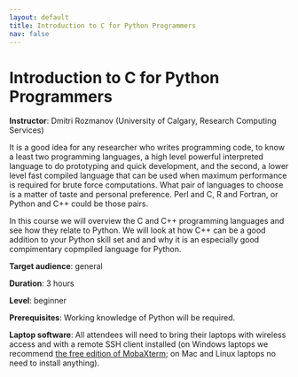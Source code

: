 ```yaml
---
layout: default
title: Introduction to C for Python Programmers
nav: false
---
```


# Introduction to C for Python Programmers

**Instructor**: Dmitri Rozmanov (University of Calgary, Research Computing Services)

It is a good idea for any researcher who writes programming code, 
to know a least two programming languages, 
a high level powerful interpreted language to do prototyping and quick development,
and the second, a lower level fast compiled language that can be used when maximum performance 
is required for brute force computations.
What pair of languages to choose is a matter of taste and personal preference.
Perl and C, R and Fortran, or Python and C++ could be those pairs.

In this course we will overview the C and C++ programming languages and see how they relate to Python.
We will look at how C++ can be a good addition to your Python skill set and 
and why it is an especially good compimentary copmpiled language for Python.

**Target audience**: general 

<!-- **Course plan**: -->

**Duration**: 3 hours

**Level**: beginner

**Prerequisites**: Working knowledge of Python will be required.


**Laptop software**: All attendees will need to bring their laptops with wireless access and with a
remote SSH client installed (on Windows laptops we recommend <a
href="https://mobaxterm.mobatek.net/download.html" target="_blank">the free edition of MobaXterm</a>; on Mac and Linux
laptops no need to install anything).

